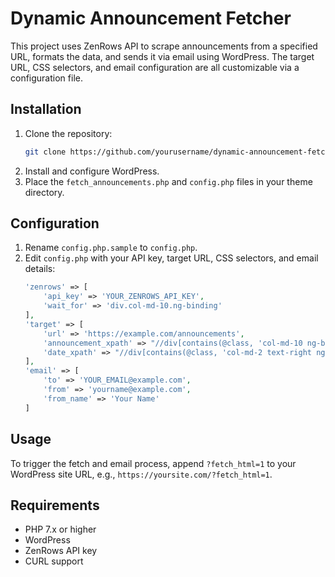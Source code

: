 # Dynamic Announcement Fetcher

This project uses ZenRows API to scrape announcements from a specified URL, formats the data, and sends it via email using WordPress. The target URL, CSS selectors, and email configuration are all customizable via a configuration file.

## Installation

1. Clone the repository:
    ```bash
    git clone https://github.com/yourusername/dynamic-announcement-fetcher.git
    ```
2. Install and configure WordPress.
3. Place the `fetch_announcements.php` and `config.php` files in your theme directory.

## Configuration

1. Rename `config.php.sample` to `config.php`.
2. Edit `config.php` with your API key, target URL, CSS selectors, and email details:
    ```php
    'zenrows' => [
        'api_key' => 'YOUR_ZENROWS_API_KEY',
        'wait_for' => 'div.col-md-10.ng-binding'
    ],
    'target' => [
        'url' => 'https://example.com/announcements',
        'announcement_xpath' => "//div[contains(@class, 'col-md-10 ng-binding')]",
        'date_xpath' => "//div[contains(@class, 'col-md-2 text-right ng-binding')]"
    ],
    'email' => [
        'to' => 'YOUR_EMAIL@example.com',
        'from' => 'yourname@example.com',
        'from_name' => 'Your Name'
    ]
    ```

## Usage

To trigger the fetch and email process, append `?fetch_html=1` to your WordPress site URL, e.g., `https://yoursite.com/?fetch_html=1`.

## Requirements

- PHP 7.x or higher
- WordPress
- ZenRows API key
- CURL support
